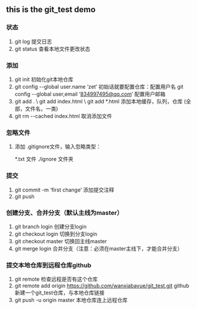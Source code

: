 ## this is the git_test demo
### 状态
1.	git log 提交日志
2.	git status 查看本地文件更改状态 

### 添加
1.	git init 初始化git本地仓库
2.	git config --global user.name ‘zet’ 初始话就要配置仓库：配置用户名
   git config --global user,email ‘834997495@qq.com’ 配置用户邮箱
3.	git add .  \  git add index.html \ git add *.html 添加本地缓存，队列，仓库 (全部，文件名，一类)
4.	git rm --cached index.html 取消添加文件

### 忽略文件
1.	添加 .gitignore文件，输入忽略类型：

    *.txt   文件
    ./ignore 文件夹

### 提交
1.	git commit -m ‘first change’ 添加提交注释
2. git push

### 创建分支、合并分支（默认主线为master）
1.	git branch login 创建分支login
2.	git checkout login 切换到分支login
3.	git checkout master 切换回主线master
4.	git merge login 合并分支（注意：必须在master主线下，才能合并分支）

### 提交本地仓库到远程仓库github
1.	git remote 检查远程是否有这个仓库
2.	git remote add origin https://github.com/wanxiabayue/git_test.git github新建一个git_test仓库，与本地仓库链接
3.	git push -u origin master 本地仓库连上远程仓库

